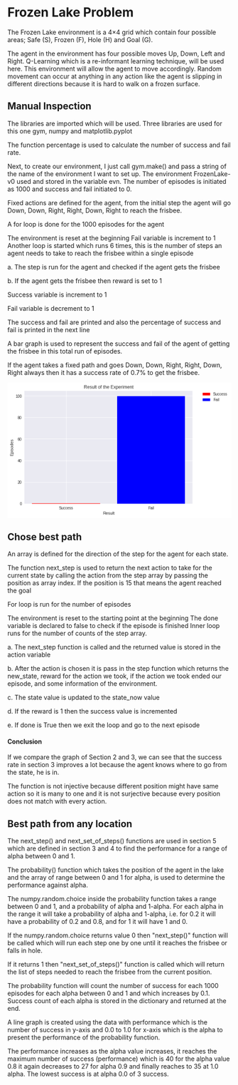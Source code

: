 # Frozen Lake Problem
The Frozen Lake environment is a 4×4 grid which contain four possible areas; Safe (S), Frozen (F), Hole (H) and Goal (G).

The agent in the environment has four possible moves Up, Down, Left and Right. Q-Learning which is a re-informant learning technique, will be used here. This environment will allow the agent to move accordingly. Random movement can occur at anything in any action like the agent is slipping in different directions because it is hard to walk on a frozen surface.

## Manual Inspection
The libraries are imported which will be used. Three libraries are used for this one gym, numpy and matplotlib.pyplot

The function percentage is used to calculate the number of success and fail rate.

Next, to create our environment, I just call gym.make() and pass a string of the name of the environment I want to set up. The environment FrozenLake-v0 used and stored in the variable evn. The number of episodes is initiated as 1000 and success and fail initiated to 0.

Fixed actions are defined for the agent, from the initial step the agent will go Down, Down, Right, Right, Down, Right to reach the frisbee.

A for loop is done for the 1000 episodes for the agent

The environment is reset at the beginning
Fail variable is increment to 1
Another loop is started which runs 6 times, this is the number of steps an agent needs to take to reach the frisbee within a single episode

a. The step is run for the agent and checked if the agent gets the frisbee

b. If the agent gets the frisbee then reward is set to 1

Success variable is increment to 1

Fail variable is decrement to 1

The success and fail are printed and also the percentage of success and fail is printed in the next line

A bar graph is used to represent the success and fail of the agent of getting the frisbee in this total run of episodes.

If the agent takes a fixed path and goes Down, Down, Right, Right, Down, Right always then it has a success rate of 0.7% to get the frisbee.

![alt text](data:image/png;base64,iVBORw0KGgoAAAANSUhEUgAAAlIAAAFnCAYAAABtgKfwAAAABHNCSVQICAgIfAhkiAAAAAlwSFlz%0AAAALEgAACxIB0t1+/AAAADl0RVh0U29mdHdhcmUAbWF0cGxvdGxpYiB2ZXJzaW9uIDMuMC4zLCBo%0AdHRwOi8vbWF0cGxvdGxpYi5vcmcvnQurowAAIABJREFUeJzt3Xt0VOW9//HPJGGEQChJ1kRM5Xbw%0AGI5IWkAOkhIghEuQsggSIMYMFz0tulzCEXoKIjQg0ApaPHLxStU2kRIMINWiiVykcIQUhCrFptQI%0AlnAJiUlIJPdk//7w16mUAMlj5pLk/VrLtTLP3rP3dwdn5pPnssdmWZYlAAAANJmftwsAAABoqQhS%0AAAAAhghSAAAAhghSAAAAhghSAAAAhghSAAAAhghSQBNERERo9OjRiouLU1xcnEaPHq1FixapvLy8%0A2c+1bds2zZw5U5L0+eef6/Dhw016fl1dnaZPn66RI0fqr3/96xXbCgsLtXv3bklSXl6e7rjjjm9V%0Aa3Z2tu68807X7+Wb/7lbfn6+fvjDH7r9PJK0c+dOffXVVx45F4CWIcDbBQAtTWpqqrp27SpJqq6u%0A1mOPPaaXXnpJjz32mNvOuWvXLtXW1mrQoEGNfs7Fixd1+PBhffLJJ2rXrt0V27Kzs/Xhhx8qNja2%0A2Wq85ZZb9N577zXb8Rrr5ptv1jvvvOORc61du1YDBgxQp06dPHI+AL6PHingW7Db7YqOjtZf/vIX%0ASV8HqxUrVmjs2LEaOXKkXnzxRde+aWlpGjdunOLi4pSQkKC//e1vkr7u5bpw4YJrv399vGfPHr30%0A0kv6zW9+o6eeeuqqGnJycpSYmKi4uDhNnDhR+/fvV11dnZxOp+rr6zVhwgTl5OS49j9x4oSefPJJ%0AZWZmXhH+MjIyNGHCBA0fPtwVTCzL0vr16zV27FjFxMRoxYoVqqura/Lv6aGHHtJrr70mSSorK1N0%0AdLRycnK0bt06LVy4ULNnz1ZMTIwSExP15ZdfSpIuXLighx56SGPHjtXYsWO1b98+SV/3oA0dOlQ/%0A//nPlZycfEWP2rZt2zRnzhzNnz9fI0aM0KxZs3TkyBElJiYqKipK6enpN7wup9Op1157Tffdd5+i%0Ao6M1b948WZalxx9/XKdOnZLT6dSRI0ea/DsA0EpZABrt9ttvt86fP+96XFJSYt1///3W888/b1mW%0AZa1fv96aMWOGVVVVZV2+fNmKj4+39uzZY5WVlVl33XWXVVZWZlmWZe3cudN6+eWXGzzmPx5v3brV%0AmjFjhmVZlrVgwQJrw4YNV9VTV1dnjRs3znr77bcty7KsTz75xBo0aJBVVlZmnTlzxvqP//iPBq9j%0A7dq11qJFiyzLsqwzZ85YERER1qZNmyzLsqx3333Xio2NtSzLsrZv326NHz/eKi0ttWpqaqwf//jH%0AVmpq6lXHO3TokDVq1Khr/t7OnTtnDRs2zPryyy+tlStXWqtXr3bV0b9/f+vvf/+7ZVmW9ZOf/MRa%0AuXKlZVmWNX36dOvZZ5+1LMuyTp8+bf3nf/6nVVRUZJ05c8bq27evtW3bNlf9/7jOrVu3Wt///vet%0Azz//3KqqqrKio6Ot2bNnW7W1tdaePXusYcOG3fC6kpOTreTkZKuiosK6fPmyNWTIEOvIkSMN/lsB%0AAD1SQBM5nU7FxcUpNjZWsbGxuvvuu/WjH/1IkrR3714lJSXJbrcrMDBQEydOVFZWlm666SbZbDZl%0AZGSosLBQ48aNcz3n28jLy1NhYaHGjx8vSerXr5/Cw8N1/PjxJh3HsizFx8dLku644w5Xj9jevXs1%0AefJkBQUFKSAgQFOmTFFWVlaDxzh//vxV86P+0YN2yy236IEHHtD//M//aN++fXr00Uddzxs8eLC6%0AdesmSRozZoyOHTum8vJyZWdnu+aI9ejRQwMHDnT1StXU1Gj06NEN1nHbbbepV69estvt6tGjh4YO%0AHSp/f3/dfvvtunjxYqOuKy4uTu3bt1dgYKB69uyp8+fPN+n3CaDtYI4U0ET/mCNVVFSkuLg43XPP%0APQoI+PqlVFZWpl/84hdas2aNpK+H+iIjI9WuXTu9/vrrevHFF7Vu3TpFREQoJSVFERER36qWoqIi%0ABQUFyWazudo6d+6soqIiVzhpDH9/f3Xo0EGS5Ofnp/r6etf1/OpXv3INidXV1SkkJKTBY9xojtTk%0AyZP1zDPP6L/+67/Uvn17V3uXLl2uqL20tFRlZWWyLEuJiYmubeXl5br77rtd9V5rnlLHjh2vuK7A%0AwEDXz429rm8e29/f32g4E0DbQJACDIWEhMjpdOrpp5/WCy+8IEkKCwvTAw88oJiYmKv2v+OOO7R2%0A7VpVV1dr48aNSklJ0ebNm+Xn5+f6oL506VKTaggNDdWlS5dkWZYrTJWUlCg0NPRbXt3XwsLCNHLk%0ASCUnJ3/rY23YsEGTJk3Stm3blJiYqJtvvlmSVFxc7Nrn0qVL+s53vqPQ0FD5+/tr69atVwQj6ete%0AuG+rOa8LQNvG0B7wLcyaNUvHjh3TH//4R0lSbGys3nzzTdXV1cmyLD3//PP6wx/+oL/+9a+aM2eO%0AqqurZbfbdeedd7qCj8PhcE0G37p1q/z8rn5ZBgQEqKys7Kr2W2+9VV27dtXOnTslSUePHlVhYaEi%0AIyOvW/e1jvevYmNjtWPHDlVUVEiSNm/erO3bt9/wef8qJydHu3bt0qJFizR9+nStWLHCte2jjz5y%0ADZ1lZmZq4MCBCggI0PDhw7V582ZJUkVFhR5//PFmG2Izva6AgACVlpY2Sw0AWgeCFPAtdOrUST/+%0A8Y+1atUqWZalpKQkhYeHa/z48YqLi1Nubq4GDhyo22+/Xbfeeqt++MMfavz48Vq/fr2eeOIJSdJj%0Ajz2mpUuXauLEierQoUODQ1YxMTHavHmz5syZc0W7zWbTmjVrXCsCV6xYoeeee841nHUtP/jBD3To%0A0CFNnjz5uvuNGjVKMTExmjRpkuLi4rRnzx4NHTq0wX0bmiMVFxenTz75REuWLNGCBQvUvn17TZ8+%0AXbm5ua77WEVFRWnZsmUaPny4zp0755o7tnTpUh0+fFhxcXGaNGmSunXrpltuueW69TZWU67rm+Li%0A4pSYmOgKrgBgsyzL8nYRANqmdevW6cKFC1q5cqW3SwEAI/RIAQAAGCJIAQAAGGJoDwAAwBA9UgAA%0AAIYIUgAAAIZa5A05CwpufP8b+Kbg4EAVF5d7uwygzeI12DI5HEHeLgHXQI8UPCogwN/bJQBtGq9B%0AoHkRpAAAAAwRpAAAAAy1yDlSAACg9XjjjTe0Y8cO2e12VVZWat68eYqKivJ2WY1CkAIAAP/0/79Q%0Avdnc4HaVeXl52rJlizIyMtSuXTudPn1aixcvbjFBiqE9AADgNV999ZWqqqpUU1MjSerZs6fS0tLk%0AdDp18uRJSVJaWprWrVsnSVqxYoWmTp2q++67z7W9obZnn31W999/vxITE/XOO+9Ikg4cOKCEhAQl%0AJydr7ty5qqmpabCtKeiRAgAAXtOnTx9FRkYqNjZWw4cP17BhwzRmzJgG9/3www914cIFbdmyRYcP%0AH9bOnTtVWFh4VVtpaanOnj2rN954Q9XV1Zo0aZJGjRqltLQ0LVy4UHfddZeysrJUUlLSYJvD4Wh0%0A/QQpAADgVatXr1Zubq7279+vjRs36re//a0a+ga7EydOaMCAAZKkQYMGadCgQXrllVeuanv55Zf1%0A8ccfy+l0SpLq6+tVUFCguLg4paSkaMKECRo/frwcDkeDbU3B0B4AAPAay7JUVVWl3r17a+bMmXrz%0AzTeVn58v2zfmatXW1kqS/P39VV9ff8XzG2qz2+1KSEhQamqqUlNT9e6776pbt26Kj4/Xb37zGwUH%0AB+vhhx9Wbm5ug21N4dYgdfLkSVdXmiSdP39eTqdTSUlJmjt3rqqrqyVJv/vd7zR58mRNmTJFb775%0ApjtLAgAAPiQjI0NLlixx9UCVlZWpvr5edrtdBQUFkqSjR49Kkvr166fs7GxJ0qeffqply5Y12BYZ%0AGam9e/eqvr5eVVVVWr58uSRpw4YNCggI0LRp03TPPfcoNze3wbamcNvQXnl5uZYvX64hQ4a42tau%0AXaukpCSNGzdOa9asUUZGhuLj47VhwwbXbP2EhASNHj1aXbp0cVdpAADAR9x77736/PPPNWXKFAUG%0ABqq2tlaLFy+WJD355JPq0aOHunfvLunrobvdu3crKSlJkpSSkqKIiIgG2wYPHqxp06bJsizXtvDw%0AcM2aNUudO3dW586dNWvWLF2+fPmqtqawWQ0NQjaD2tpa1dbW6pVXXlFwcLCSk5M1cuRIvffee7Lb%0A7Tp27JheffVVJSUlaevWrXrmmWckST/72c80YsQIjRw58prH5rv2Wi6HI4h/P8CLeA22THzXnu9y%0AW49UQECAAgKuPHxFRYXsdrskKTQ0VAUFBSosLFRISIhrn5CQEFdX3rUEBwfyfVEtGG8IgHfxGgSa%0Aj9dW7V2rI6wxHWR8c3nLxV/DuJawMD7c0XpcvNi873OEX9/l0VV7gYGBqqyslCTl5+crLCxMYWFh%0AKiwsdO1z8eJFhYWFebIsAAAAIx4NUlFRUcrMzJQkZWVlKTo6Wt/73vd0/PhxlZaW6vLlyzp69Kju%0AuusuT5YFAABgxG1De3/+85+1atUqnT17VgEBAcrMzNQzzzyjhQsXKj09XeHh4YqPj1e7du00f/58%0APfjgg7LZbHrkkUcUFEQXJgAA8H1uW7XnTsyxabmYI4VrYY4UWhPmSLUdfEUMAADwqry8PE2YMEF3%0A3nmnq61Pnz564oknrtp35cqVmj59ut566y3X7ZW8iSAFAABcvvHNLM2iseNevXr1Umpq6g33ayhc%0AeRPftQcAAHxObW2t5s+fr+TkZN17773au3evJMnpdOrkyZNeru6f6JECAAA+59KlSxo6dKgmTZqk%0AM2fOaO7cuYqJifF2WVchSAEAAK87deqUnE6n6/HgwYNVVFSk9PR0+fn5qaSkxIvVXRtBCgAAeN2/%0AzpHavn27Tp06pU2bNqmkpEQJCQlerO7amCMFAAB8TnFxsW699Vb5+fnp/fffV3V1tbdLahBBCgAA%0A+JwxY8Zoz549mjFjhjp06KCuXbtq/fr13i7rKtyQEx7FDTlxLdyQE60JN+RsO+iRAgAAMESQAgAA%0AMESQAgAAMESQAgAAMESQAgAAMESQAgAAMESQAgAAMESQAgAAMESQAgAAMESQAgAAMESQAgAAMESQ%0AAgAAMESQAgAAMESQAgAAMESQAgAAMESQAgAAMESQAgAAMESQAgAAMESQAgAAMESQAgAAMESQAgAA%0AMESQAgAAMESQAgAAMESQAgAAMESQAgAAMESQAgAAMESQAgAAMESQAgAAMESQAgAAMESQAgAAMESQ%0AAgAAMESQAgAAMESQAgAAMESQAgAAMESQAgAAMESQAgAAMESQAgAAMESQAgAAMESQAgAAMBTgyZNd%0AvnxZCxYs0KVLl1RTU6NHHnlEDodDS5culSRFRERo2bJlniwJAADAmEeD1Pbt29WrVy/Nnz9f+fn5%0AmjFjhhwOhxYtWqTIyEjNnz9f+/bt0/Dhwz1ZFgAAgBGPDu0FBwerpKREklRaWqouXbro7NmzioyM%0AlCTFxMTo4MGDniwJAADAmEd7pMaPH69t27Zp9OjRKi0t1QsvvKAnn3zStT00NFQFBQU3PE5wcKAC%0AAvzdWSrcyOEI8nYJAOBWvM+1HR4NUjt27FB4eLh+9atfKScnR4888oiCgv75P5tlWY06TnFxubtK%0AhJs5HEEqKCjzdhnwSXzwoPVo7vc5gpnv8miQOnr0qIYOHSpJ6tOnj6qqqlRbW+vanp+fr7CwME+W%0ABAAAYMyjc6R69Oihjz/+WJJ09uxZdezYUb1799aRI0ckSVlZWYqOjvZkSQAAAMY82iM1bdo0LVq0%0ASMnJyaqtrdXSpUvlcDj0s5/9TPX19fre976nqKgoT5YEAABgzGY1dmKSD2GOTcvFHClcS1gYc0DQ%0Aely8yByptoI7mwMAABgiSAEAABgiSAEAABgiSAEAABgiSAEAABgiSAEAABgiSAEAABgiSAEAABgi%0ASAEAABgiSAEAABgiSAEAABgiSAEAABgiSAEAABgiSAEAABgiSAEAABgiSAEAABgiSAEAABgiSAEA%0AABgiSAEAABgiSAEAABgiSAEAABgiSAEAABgiSAEAABgiSAEAABgiSAEAABgiSAEAABgiSAEAABgi%0ASAEAABgiSAEAABgiSAEAABgiSAEAABgiSAEAABgiSAEAABgiSAEAABgiSAEAABgiSAEAABgiSAEA%0AABgiSAEAABgiSAEAABgiSAEAABgiSAEAABgiSAEAABgiSAEAABgiSAEAABgiSAEAABgiSAEAABgi%0ASAEAABgiSAEAABgK8PQJf/e732njxo0KCAjQnDlzFBERoZ/+9Keqq6uTw+HQ008/Lbvd7umyAAAA%0AmsxmWZblqZMVFxcrMTFRW7duVXl5udatW6fa2loNGzZM48aN05o1a9S1a1clJSVd9zgFBWUeqhjN%0AzeEI4t8PDQoLC/J2CUCzuXixed/nHA5eH77Ko0N7Bw8e1JAhQ9SpUyeFhYVp+fLlys7OVmxsrCQp%0AJiZGBw8e9GRJAAAAxjw6tJeXl6fKyko99NBDKi0t1aOPPqqKigrXUF5oaKgKCgpueJzg4EAFBPi7%0Au1y4CX9ZAWjteJ9rOzw+R6qkpETr16/XuXPnNH36dH1zZLGxo4zFxeXuKg9uxtAero0PHrQezf0+%0ARzDzXY0a2vvzn/+svXv3SpKeffZZzZgxQ0eOHGnyyUJDQ9W/f38FBASoe/fu6tixozp27KjKykpJ%0AUn5+vsLCwpp8XAAAAG9oVJBasWKFevXqpSNHjuj48eNasmSJ1q5d2+STDR06VIcOHVJ9fb2Ki4tV%0AXl6uqKgoZWZmSpKysrIUHR3d5OMCAAB4Q6OG9m666Sb17NlT6enpmjp1qm677Tb5+TV9nvrNN9+s%0AsWPHaurUqZKkxYsXq1+/flqwYIHS09MVHh6u+Pj4Jh8XAADAGxoVpCoqKvTuu+9q165deuSRR1RS%0AUqLS0lKjEyYmJioxMfGKttdee83oWAAAAN7UqG6lefPm6e2339a8efPUqVMnpaamaubMmW4uDQAA%0AwLc1+oacRUVFOnv2rPr166f6+nqjob3mwqqvlotVe7gWbsiJ1oQbcrYdjUpDv//975WYmKjHH39c%0AkrR8+XK9+eabbi0MAADA1zUqSL366qvasWOHgoODJUkLFizQli1b3FoYAACAr2tUkAoKClKHDh1c%0Aj9u3b6927dq5rSgAAICWoFGr9oKDg7V9+3ZVVVXpxIkT2rlzp0JCQtxdGwAAgE9rVI/UsmXLdPz4%0AcV2+fFmLFy9WVVWVVqxY4e7aAAAAfFqjV+35ElZ9tVys2sO1sGoPrQmr9tqO6w7tjRw5Ujab7Zrb%0Ad+/e3ewFAQAAtBTXDVKvv/66JCk9PV0Oh0N333236urq9H//938qLy/3RH0AAAA+67pBqnv37pKk%0ATz/99Iqvcenbt69mz57t3soAAAB8XKMmm3/55Zc6cOCAysvLVVlZqYMHD+rcuXPurg0AAMCnNer2%0AB0uXLtXq1at18uRJWZalf//3f9eSJUvcXRsAAIBPY9UePIpVe7gWVu2hNWHVXtvRqKG93NxcTZ8+%0AXQMGDNDAgQP14IMP6osvvnB3bQAAAD6tUUFq+fLleuCBB3TgwAH94Q9/UGJiopYuXerm0gAAAHxb%0Ao4KUZVkaMWKEAgMD1bFjR40ePVp1dXXurg0AAMCnNSpI1dTU6MSJE67Hn3zyCUEKAAC0eY1atbdg%0AwQLNnz9fRUVFsixLYWFheuqpp9xdGwAAgE9r0qq9srIy2Ww2derUyZ013RCrvlouVu3hWli1h9aE%0AVXttR6OG9vbt26cdO3YoKChIKSkpGjNmjLKystxdGwAAgE9rVJB6/vnnFR0drX379qm+vl7bt29X%0Aamqqu2sDAADwaY0KUu3bt1dISIj27duniRMnqmPHjvLza9RTAQAAWq1GpaGqqipt3LhR+/fv15Ah%0AQ3T69GmVlTHPBQAAtG2NviFnfn6+fvGLX+imm27SgQMH9JOf/MTdtQEAAPi0667au3jxosLCwnTm%0AzJkGt3fr1s1thV0Pq75aLlbt4VpYtYfWhFV7bcd17yO1atUq/fKXv9SMGTNks9n0zcxls9m0e/du%0AtxcIAADgq5p0HylfQY9Gy0WPFK6FHim0JvRItR2NurP5Z599prVr1+qzzz6TzWZTRESE5syZo549%0Ae7q5PAAAAN/VqB6phIQEJSYmasCAAbIsSx999JEyMjK0ZcsWT9R4FXo0Wi56pHAt9EihNaFHqu1o%0AVI9Uhw4dlJCQ4Hrcu3dvZWZmuq0oAACAlqBRtz+4++67tWvXLlVUVOjy5cvavXu3+vfvL8uyVF9f%0A7+4aAQAAfFKjhvb69u2rurq6K1bu/eNnm82mv/zlL24v9JsYGmq5GNrDtTC0h9aEob2247o9Uq++%0A+qok6cSJE8rJyVF6erpycnKUk5Oj+Ph45eTkeDxEAQAA+IrrBqkPPvjgisfPPPOM6+ezZ8+6pSAA%0AAICW4rpB6l9H/b75uAXefgoAAKBZXTdI2Ww2T9UBAADQ4jRq1d4/fDNYEbIAAEBbd937SB07dkwj%0ARoxwPf7yyy81YsQIWZal4uJid9cGAADg064bpN577z1P1QEAANDiXDdIffe73/VUHQAAAC1Ok+ZI%0AAQAA4J8IUgAAAIYIUgAAAIYIUgAAAIYIUgAAAIYIUgAAAIYIUgAAAIa8EqQqKys1atQobdu2TefP%0An5fT6VRSUpLmzp2r6upqb5QEAADQZF4JUi+88IK+853vSJLWrl2rpKQkbdq0ST169FBGRoY3SgIA%0AAGgyjwep3NxcffbZZ67v8MvOzlZsbKwkKSYmRgcPHvR0SQAAAEY8HqRWrVqlhQsXuh5XVFTIbrdL%0AkkJDQ1VQUODpkgAAAIxc97v2mttbb72l73//++rWrVuD2y3LatRxgoMDFRDg35ylwYMcjiBvlwAA%0AbsX7XNvh0SD1wQcf6MyZM/rggw904cIF2e12BQYGqrKyUu3bt1d+fr7CwsJueJzi4nIPVAt3cDiC%0AVFBQ5u0y4JP44EHr0dzvcwQz3+XRIPW///u/rp/XrVun7373uzp27JgyMzM1ceJEZWVlKTo62pMl%0AAQAAGPP6faQeffRRvfXWW0pKSlJJSYni4+O9XRIAAECj2KzGTkzyIQwNtVwM7eFawsIYukDrcfEi%0AQ3tthdd7pAAAAFoqghQAAIAhghQAAIAhghQAAIAhghQAAIAhghQAAIAhghQAAIAhghQAAIAhghQA%0AAIAhghQAAIAhghQAAIAhghQAAIAhghQAAIAhghQAAIAhghQAAIAhghQAAIAhghQAAIAhghQAAIAh%0AghQAAIAhghQAAIAhghQAAIAhghQAAIAhghQAAIAhghQAAIAhghQAAIAhghQAAIAhghQAAIAhghQA%0AAIAhghQAAIAhghQAAIAhghQAAIAhghQAAIAhghQAAIAhghQAAIAhghQAAIAhghQAAIAhghQAAIAh%0AghQAAIAhghQAAIAhghQAAIAhghQAAIAhghQAAIAhghQAAIAhghQAAIAhghQAAIAhghQAAIAhghQA%0AAIAhghQAAIChAE+fcPXq1froo49UW1ur2bNnq1+/fvrpT3+quro6ORwOPf3007Lb7Z4uCwAAoMk8%0AGqQOHTqkv/3tb0pPT1dxcbEmTZqkIUOGKCkpSePGjdOaNWuUkZGhpKQkT5YFAABgxKNDe4MGDdJz%0Azz0nSercubMqKiqUnZ2t2NhYSVJMTIwOHjzoyZIAAACMeTRI+fv7KzAwUJKUkZGhYcOGqaKiwjWU%0AFxoaqoKCAk+WBAAAYMzjc6QkadeuXcrIyNCrr76qMWPGuNoty2rU84ODAxUQ4O+u8uBmDkeQt0sA%0AALfifa7t8HiQ2r9/v1588UVt3LhRQUFBCgwMVGVlpdq3b6/8/HyFhYXd8BjFxeUeqBTu4HAEqaCg%0AzNtlwCfxwYPWo7nf5whmvsujQ3tlZWVavXq1XnrpJXXp0kWSFBUVpczMTElSVlaWoqOjPVkSAACA%0AMY/2SO3cuVPFxcX67//+b1fbU089pcWLFys9PV3h4eGKj4/3ZEkAAADGbFZjJyb5EIaGWi6G9nAt%0AYWEMXaD1uHiRob22gjubAwAAGCJIAQAAGCJIAQAAGCJIAQAAGCJIAQAAGCJIAQAAGCJIAQAAGCJI%0AAQAAGCJIAQAAGCJIAQAAGCJIAQAAGCJIAQAAGCJIAQAAGCJIAQAAGCJIAQAAGCJIAQAAGCJIAQAA%0AGCJIAQAAGCJIAQAAGCJIAQAAGCJIAQAAGCJIAQAAGCJIAQAAGCJIAQAAGCJIAQAAGCJIAQAAGCJI%0AAQAAGCJIAQAAGCJIAQAAGCJIAQAAGCJIAQAAGCJIAQAAGCJIAQAAGCJIAQAAGCJIAQAAGCJIAQAA%0AGCJIAQAAGCJIAQAAGCJIAQAAGCJIAQAAGCJIAQAAGCJIAQAAGCJIAQAAGCJIAQAAGCJIAQAAGCJI%0AAQAAGCJIAQAAGCJIAQAAGArwdgH/8POf/1wff/yxbDabFi1apMjISG+XBAAAcF0+EaT++Mc/6osv%0AvlB6erpyc3O1aNEipaene7ssAACA6/KJob2DBw9q1KhRkqTevXvr0qVL+uqrr7xcFQAAwPX5RI9U%0AYWGh+vbt63ocEhKigoICderUySPnd4R19sh58DWHtwtoAwoulnq7BABoE3wiSP0ry7Kuu93hCGru%0AEzbv8QAva4lhlZchWpdm/pyCz/KJob2wsDAVFha6Hl+8eFEOR0v8KAAAAG2JTwSpH/zgB8rMzJQk%0AnThxQmFhYR4b1gMAADDlE0N7AwYMUN++fZWYmCibzaaUlBRvlwQAAHBDNutGE5IAAADQIJ8Y2gMA%0AAGiJCFIAAACGfGKOFHzfG2+8oR07dshut6uyslLz5s1TVFSUt8sC0IC8vDxNmDBBd955p6utT58+%0AeuKJJ67ad+XKlZo+fbreeustBQcHKzk52ZOlAi0eQQo3lJeXpy1btigjI0Pt2rXT6dOntXjxYoIU%0A4MN69eql1NTUG+7XULgC0HjvtWxSAAAFa0lEQVQM7eGGvvrqK1VVVammpkaS1LNnT6WlpcnpdOrk%0AyZOSpLS0NK1bt06StGLFCk2dOlX33Xefa3tDbc8++6zuv/9+JSYm6p133pEkHThwQAkJCUpOTtbc%0AuXNVU1PTYBuApqmtrdX8+fOVnJyse++9V3v37pWkK17HAJqOHincUJ8+fRQZGanY2FgNHz5cw4YN%0A05gxYxrc98MPP9SFCxe0ZcsWHT58WDt37lRhYeFVbaWlpTp79qzeeOMNVVdXa9KkSRo1apTS0tK0%0AcOFC3XXXXcrKylJJSUmDbdywFWiaS5cuaejQoZo0aZLOnDmjuXPnKiYmxttlAS0eQQqNsnr1auXm%0A5mr//v3auHGjfvvb3zb4VT4nTpzQgAEDJEmDBg3SoEGD9Morr1zV9vLLL+vjjz+W0+mUJNXX16ug%0AoEBxcXFKSUnRhAkTNH78eDkcjgbbAFzfqVOnXK8vSRo8eLCKioqUnp4uPz8/lZSUeLE6oPUgSOGG%0ALMtSdXW1evfurd69e8vpdGrcuHG6+eabXfvU1tZKkvz9/VVfX3/F8xtqs9vtSkhI0OzZs69o79at%0Am6Kjo7Vr1y49/PDDeu655xQfH39VW+/evd10tUDr8K9zpLZv365Tp05p06ZNKikpUUJCgherA1oP%0A5kjhhjIyMrRkyRJXD1RZWZnq6+tlt9tVUFAgSTp69KgkqV+/fsrOzpYkffrpp1q2bFmDbZGRkdq7%0Ad6/q6+tVVVWl5cuXS5I2bNiggIAATZs2Tffcc49yc3MbbAPQNMXFxbr11lvl5+en999/X9XV1d4u%0ACWgV6JHCDd177736/PPPNWXKFAUGBqq2tlaLFy+WJD355JPq0aOHunfvLunrobvdu3crKSlJkpSS%0AkqKIiIgG2wYPHqxp06bJsizXtvDwcM2aNUudO3dW586dNWvWLF2+fPmqNgBNM2bMGD388MP605/+%0ApMmTJ6tr165av369t8sCWjy+IgYAAMAQQ3sAAACGCFIAAACGCFIAAACGCFIAAACGCFIAAACGuP0B%0A0Abl5eUpLi5O/fv3d7XV1tZq3rx5GjRoULOcY+HChRo4cKCmTJmit99+W+PHj5efH3+7AWhdCFJA%0AGxUSEnLFna8/++wzzZw5U/v375fNZmvWc61bt07jxo0jSAFodXhXAyBJuu2221RVVaXi4mKtWbNG%0AycnJSkhI0KpVq2RZlvLz8+V0OuV0OjVlyhRlZGRIkpxOpz788ENJX/d0DRs27Irjrl27Vl988YVm%0AzpzJ97sBaHUIUgAkSbt371ZISIiys7OVn5+vtLQ0ZWRk6O9//7v27t2rd999V//2b/+m1NRUpaWl%0AqbKyslHHnTNnjiTp9ddfV5cuXdx5CQDgcQztAW1UUVGRnE6nJOncuXMKDw/Xiy++qF//+tf605/+%0A5NpWVlamvLw8RUdHa9OmTVq4cKGGDx+uadOmebN8APAJBCmgjfrmHKnMzEylpqaqZ8+estvtmjp1%0Aqh588MGrnvP73/9ehw8f1nvvvadf//rX2rx58xXba2pqPFI7APgKhvYAaOzYsercubPS0tI0cOBA%0Avf/++6qtrZUkrV+/XqdPn9bbb7+t48ePKyoqSikpKTp//rxqa2vVqVMnnT9/XpJ06NChBo9vs9lc%0AxwOA1oQeKQCSpJSUFE2ePFmbNm1S//79lZiYKH9/f91xxx3q1q2bKioqlJKSIrvdLsuy9KMf/UgB%0AAQFKTk5WSkqK3nnnHUVHRzd47OjoaE2ePFkvvPCCunfv7uErAwD3sVmWZXm7CAAAgJaIoT0AAABD%0ABCkAAABDBCkAAABDBCkAAABDBCkAAABDBCkAAABDBCkAAABDBCkAAABD/w/hWeHAhMcKeAAAAABJ%0ARU5ErkJggg==)

## Chose best path

An array is defined for the direction of the step for the agent for each state.

The function next_step is used to return the next action to take for the current state by calling the action from the step array by passing the position as array index. If the position is 15 that means the agent reached the goal

For loop is run for the number of episodes

The environment is reset to the starting point at the beginning
The done variable is declared to false to check if the episode is finished
Inner loop runs for the number of counts of the step array.

a. The next_step function is called and the returned value is stored in the action variable

b. After the action is chosen it is pass in the step function which returns the new_state, reward for the action we took, if the action we took ended our episode, and some information of the environment.

c. The state value is updated to the state_now value

d. If the reward is 1 then the success value is incremented

e. If done is True then we exit the loop and go to the next episode

#### Conclusion
If we compare the graph of Section 2 and 3, we can see that the success rate in section 3 improves a lot because the agent knows where to go from the state, he is in.

The function is not injective because different position might have same action so it is many to one and it is not surjective because every position does not match with every action.

## Best path from any location

The next_step() and next_set_of_steps() functions are used in section 5 which are defined in section 3 and 4 to find the performance for a range of alpha between 0 and 1.

The probability() function which takes the position of the agent in the lake and the array of range between 0 and 1 for alpha, is used to determine the performance against alpha.

The numpy.random.choice inside the probability function takes a range between 0 and 1, and a probability of alpha and 1-alpha. For each alpha in the range it will take a probability of alpha and 1-alpha, i.e. for 0.2 it will have a probability of 0.2 and 0.8, and for 1 it will have 1 and 0.

If the numpy.random.choice returns value 0 then "next_step()" function will be called which will run each step one by one until it reaches the frisbee or falls in hole.

If it returns 1 then "next_set_of_steps()" function is called which will return the list of steps needed to reach the frisbee from the current position.

The probability function will count the number of success for each 1000 episodes for each alpha between 0 and 1 and which increases by 0.1. Success count of each alpha is stored in the dictionary and returned at the end.

A line graph is created using the data with performance which is the number of success in y-axis and 0.0 to 1.0 for x-axis which is the alpha to present the performance of the probability function.

The performance increases as the alpha value increases, it reaches the maximum number of success (performance) which is 40 for the alpha value 0.8 it again decreases to 27 for alpha 0.9 and finally reaches to 35 at 1.0 alpha. The lowest success is at alpha 0.0 of 3 success.
